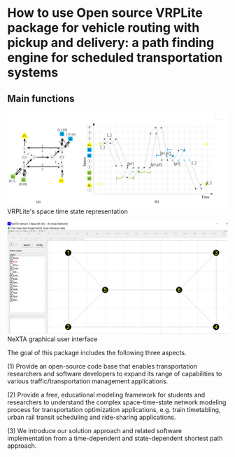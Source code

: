 # How to use Open source VRPLite package for vehicle routing with pickup and delivery: a path finding engine for scheduled transportation systems

## Main functions

![](./Images/Image1.PNG)
VRPLite's space time state representation

![](./Images/Image2.PNG)
NeXTA graphical user interface

The goal of this package includes the following three aspects.
 
  (1)	Provide an open-source code base that enables transportation researchers and software developers to expand its range of capabilities to various traffic/transportation management applications.

  (2)	Provide a free, educational modeling framework for students and researchers to understand the complex space-time-state network modeling process for transportation optimization applications, e.g. train timetabling, urban rail transit scheduling and ride-sharing applications.

  (3)	We introduce our solution approach and related software implementation from a time-dependent and state-dependent shortest path approach.
